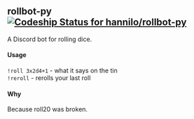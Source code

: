 ## rollbot-py [![Codeship Status for hannilo/rollbot-py](https://app.codeship.com/projects/655e1f20-738f-0138-a99b-4a57b38f5eba/status?branch=master)](https://app.codeship.com/projects/395772)
A Discord bot for rolling dice.

#### Usage
`!roll 3x2d4+1` - what it says on the tin  
`!reroll` - rerolls your last roll 

#### Why
Because roll20 was broken.